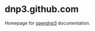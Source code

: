 dnp3.github.com
===============

Homepage for [opendnp3](http://www.automatak.com/opendnp3) documentation.
